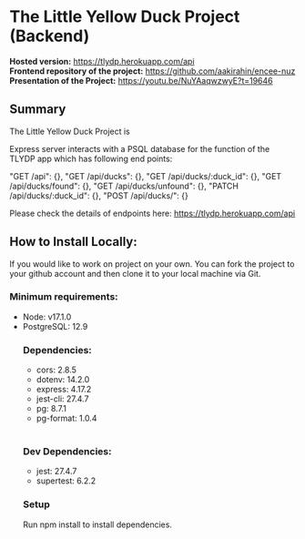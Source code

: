 <h1>The Little Yellow Duck Project (Backend)</h1>
  
  
  <b>Hosted version:</b> https://tlydp.herokuapp.com/api <br >
  <b>Frontend repository of the project:</b> https://github.com/aakirahin/encee-nuz
  <b>Presentation of the Project:</b> https://youtu.be/NuYAaqwzwyE?t=19646


<h2>Summary</h2>
The Little Yellow Duck Project is 



Express server interacts with a PSQL database for the function of the TLYDP app which has following end points:

"GET /api": {},
"GET /api/ducks": {},
"GET /api/ducks/:duck_id": {},
"GET /api/ducks/found": {},
"GET /api/ducks/unfound": {},
"PATCH /api/ducks/:duck_id": {},
"POST /api/ducks/": {}

Please check the details of endpoints here: https://tlydp.herokuapp.com/api

<h2>How to Install Locally:</h2> 
If you would like to work on project on your own. You can fork the project to your github account and then clone it to your local machine via Git.
<br>

<h3>Minimum requirements:</h3>
<ul>
<li>Node: v17.1.0 </li>
<li>PostgreSQL: 12.9 </li>

<h3>Dependencies:</h3>
<ul>
  <li>cors: 2.8.5</li>
  <li>dotenv: 14.2.0</li>
  <li>express: 4.17.2</li>
  <li>jest-cli: 27.4.7</li>
  <li>pg: 8.7.1</li>
  <li>pg-format: 1.0.4</li>
</ul>
<br>
<h3>Dev Dependencies:</h3>
<ul>
  <li>jest: 27.4.7</li>
  <li>supertest: 6.2.2</li>
  </ul>



<h3>Setup</h3>
Run npm install to install dependencies.
